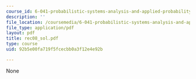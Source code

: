 ```yaml
---
course_id: 6-041-probabilistic-systems-analysis-and-applied-probability-spring-2006
description: ''
file_location: /coursemedia/6-041-probabilistic-systems-analysis-and-applied-probability-spring-2006/92b5e00fa719f5fcecbb0a3f12e4e92b_rec08_sol.pdf
file_type: application/pdf
layout: pdf
title: rec08_sol.pdf
type: course
uid: 92b5e00fa719f5fcecbb0a3f12e4e92b

---
```

None